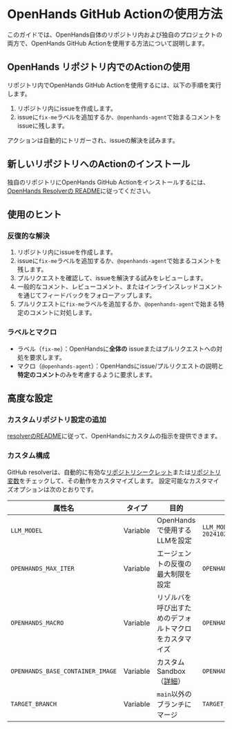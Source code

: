 # OpenHands GitHub Actionの使用方法

このガイドでは、OpenHands自体のリポジトリ内および独自のプロジェクトの両方で、OpenHands GitHub Actionを使用する方法について説明します。

## OpenHands リポジトリ内でのActionの使用

リポジトリ内でOpenHands GitHub Actionを使用するには、以下の手順を実行します。

1. リポジトリ内にissueを作成します。
2. issueに`fix-me`ラベルを追加するか、`@openhands-agent`で始まるコメントをissueに残します。

アクションは自動的にトリガーされ、issueの解決を試みます。

## 新しいリポジトリへのActionのインストール

独自のリポジトリにOpenHands GitHub Actionをインストールするには、[OpenHands Resolverの README](https://github.com/All-Hands-AI/OpenHands/blob/main/openhands/resolver/README.md)に従ってください。

## 使用のヒント

### 反復的な解決

1. リポジトリ内にissueを作成します。
2. issueに`fix-me`ラベルを追加するか、`@openhands-agent`で始まるコメントを残します。
3. プルリクエストを確認して、issueを解決する試みをレビューします。
4. 一般的なコメント、レビューコメント、またはインラインスレッドコメントを通じてフィードバックをフォローアップします。
5. プルリクエストに`fix-me`ラベルを追加するか、`@openhands-agent`で始まる特定のコメントに対処します。

### ラベルとマクロ

- ラベル（`fix-me`）：OpenHandsに**全体の** issueまたはプルリクエストへの対処を要求します。
- マクロ（`@openhands-agent`）：OpenHandsにissue/プルリクエストの説明と**特定のコメント**のみを考慮するように要求します。

## 高度な設定

### カスタムリポジトリ設定の追加

[resolverのREADME](https://github.com/All-Hands-AI/OpenHands/blob/main/openhands/resolver/README.md#providing-custom-instructions)に従って、OpenHandsにカスタムの指示を提供できます。

### カスタム構成

GitHub resolverは、自動的に有効な[リポジトリシークレット](https://docs.github.com/en/actions/security-for-github-actions/security-guides/using-secrets-in-github-actions?tool=webui#creating-secrets-for-a-repository)または[リポジトリ変数](https://docs.github.com/en/actions/writing-workflows/choosing-what-your-workflow-does/store-information-in-variables#creating-configuration-variables-for-a-repository)をチェックして、その動作をカスタマイズします。
設定可能なカスタマイズオプションは次のとおりです。

| **属性名**                        | **タイプ** | **目的**                                                                                                 | **例**                                              |
| -------------------------------- | -------- | -------------------------------------------------------------------------------------------------------- | -------------------------------------------------- |
| `LLM_MODEL`                      | Variable | OpenHandsで使用するLLMを設定                                                                                 | `LLM_MODEL="anthropic/claude-3-5-sonnet-20241022"` |
| `OPENHANDS_MAX_ITER`             | Variable | エージェントの反復の最大制限を設定                                                                                   | `OPENHANDS_MAX_ITER=10`                            |
| `OPENHANDS_MACRO`                | Variable | リゾルバを呼び出すためのデフォルトマクロをカスタマイズ                                                                         | `OPENHANDS_MACRO=@resolveit`                       |
| `OPENHANDS_BASE_CONTAINER_IMAGE` | Variable | カスタムSandbox（[詳細](https://docs.all-hands.dev/modules/usage/how-to/custom-sandbox-guide)）                 | `OPENHANDS_BASE_CONTAINER_IMAGE="custom_image"`    |
| `TARGET_BRANCH`                  | Variable | `main`以外のブランチにマージ                                                                                     | `TARGET_BRANCH="dev"`                              |